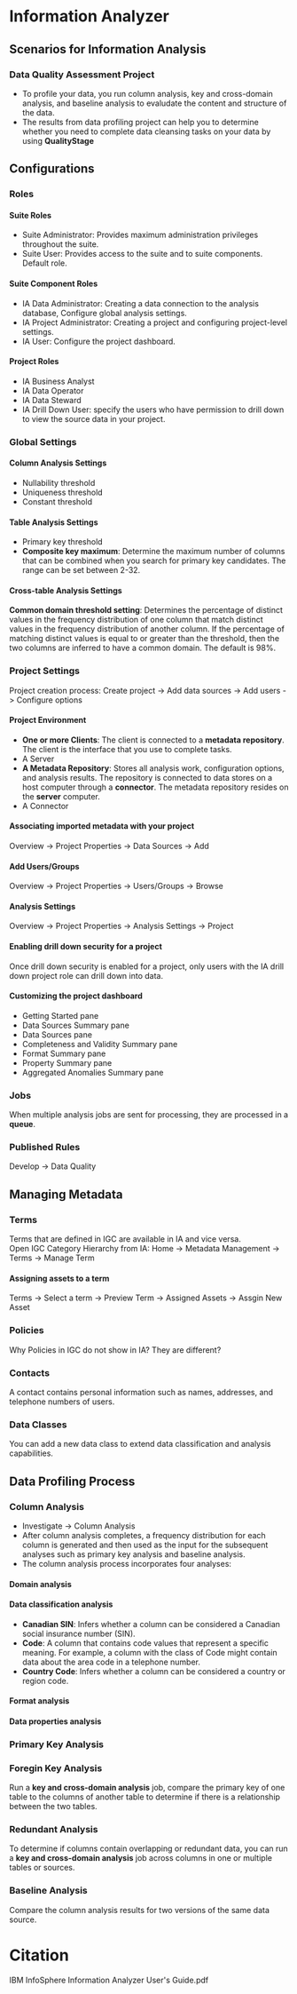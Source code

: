# Information Analyzer

## Scenarios for Information Analysis
### Data Quality Assessment Project
* To profile your data, you run column analysis, key and cross-domain analysis, and baseline analysis to evaludate the content and structure of the data. 
* The results from data profiling project can help you to determine whether you need to complete data cleansing tasks on your data by using **QualityStage**

## Configurations
### Roles
#### Suite Roles
* Suite Administrator: Provides maximum administration privileges throughout the suite. 
* Suite User: Provides access to the suite and to suite components. Default role. 

#### Suite Component Roles
* IA Data Administrator: Creating a data connection to the analysis database, Configure global analysis settings. 
* IA Project Administrator: Creating a project and configuring project-level settings. 
* IA User: Configure the project dashboard. 

#### Project Roles
* IA Business Analyst
* IA Data Operator
* IA Data Steward
* IA Drill Down User: specify the users who have permission to drill down to view the source data in your project. 

### Global Settings
#### Column Analysis Settings
* Nullability threshold
* Uniqueness threshold
* Constant threshold

#### Table Analysis Settings
* Primary key threshold
* **Composite key maximum**: Determine the maximum number of columns that can be combined when you search for primary key candidates. The range can be set between 2-32. 

#### Cross-table Analysis Settings
**Common domain threshold setting**: Determines the percentage of distinct values in the frequency distribution of one column that match distinct values in the frequency distribution of another column. If the percentage of matching distinct values is equal to or greater than the threshold, then the two columns are inferred to have a common domain. The default is 98%. 

### Project Settings
Project creation process: Create project -> Add data sources -> Add users -> Configure options
#### Project Environment
* **One or more Clients**: The client is connected to a **metadata repository**. The client is the interface that you use to complete tasks. 
* A Server
* **A Metadata Repository**: Stores all analysis work, configuration options, and analysis results. The repository is connected to data stores on a host computer through a **connector**. The metadata repository resides on the **server** computer.
* A Connector

#### Associating imported metadata with your project
Overview -> Project Properties -> Data Sources -> Add
#### Add Users/Groups
Overview -> Project Properties -> Users/Groups -> Browse
#### Analysis Settings
Overview -> Project Properties -> Analysis Settings -> Project

#### Enabling drill down security for a project
Once drill down security is enabled for a project, only users with the IA drill down project role can drill down into data. 
#### Customizing the project dashboard
* Getting Started pane
* Data Sources Summary pane
* Data Sources pane
* Completeness and Validity Summary pane
* Format Summary pane
* Property Summary pane
* Aggregated Anomalies Summary pane

### Jobs
When multiple analysis jobs are sent for processing, they are processed in a **queue**. 

### Published Rules
Develop -> Data Quality

## Managing Metadata
### Terms
Terms that are defined in IGC are available in IA and vice versa.  
Open IGC Category Hierarchy from IA: Home -> Metadata Management -> Terms -> Manage Term
#### Assigning assets to a term 
Terms -> Select a term -> Preview Term -> Assigned Assets -> Assgin New Asset
### Policies
Why Policies in IGC do not show in IA? They are different?
### Contacts
A contact contains personal information such as names, addresses, and telephone numbers of users. 
### Data Classes 
You can add a new data class to extend data classification and analysis capabilities. 

## Data Profiling Process
### Column Analysis
* Investigate -> Column Analysis
* After column analysis completes, a frequency distribution for each column is generated and then used as the input for the subsequent analyses such as primary key analysis and baseline analysis. 
* The column analysis process incorporates four analyses:

#### Domain analysis
#### Data classification analysis
* **Canadian SIN**: Infers whether a column can be considered a Canadian social insurance number (SIN). 
* **Code**: A column that contains code values that represent a specific meaning. For example, a column with the class of Code might contain data about the area code in a telephone number. 
* **Country Code**: Infers whether a column can be considered a country or region code. 

#### Format analysis
#### Data properties analysis

### Primary Key Analysis

### Foregin Key Analysis
Run a **key and cross-domain analysis** job, compare the primary key of one table to the columns of another table to determine if there is a relationship between the two tables. 

### Redundant Analysis
To determine if columns contain overlapping or redundant data, you can run a **key and cross-domain analysis** job across columns in one or multiple tables or sources. 

### Baseline Analysis
Compare the column analysis results for two versions of the same data source.   

# Citation
IBM InfoSphere Information Analyzer User's Guide.pdf 
